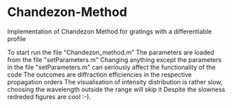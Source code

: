 # Chandezon-Method
Implementation of Chandezon Method for gratings with a differentiable profile

To start run the file "Chandezon_method.m"
The parameters are loaded from the file "setParameters.m"
Changing anything except the parameters in the file "setParameters.m" can seriously affect the functionality of the code
The outcomes are diffraction efficiencies in the respective propagation orders
The visualisation of intensity distribution is rather slow, choosing the wavelength outside the range will skip it
Despite the slowness redreded figures are cool :-).
